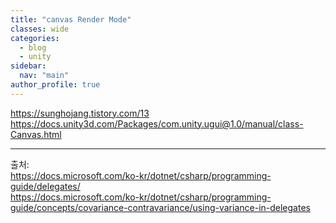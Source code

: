 ```yaml
---
title: "canvas Render Mode"
classes: wide
categories: 
  - blog
  - unity
sidebar:
  nav: "main"
author_profile: true
---
```

   

https://sunghojang.tistory.com/13
https://docs.unity3d.com/Packages/com.unity.ugui@1.0/manual/class-Canvas.html

  
---  
출처:   
<https://docs.microsoft.com/ko-kr/dotnet/csharp/programming-guide/delegates/>  
<https://docs.microsoft.com/ko-kr/dotnet/csharp/programming-guide/concepts/covariance-contravariance/using-variance-in-delegates>
